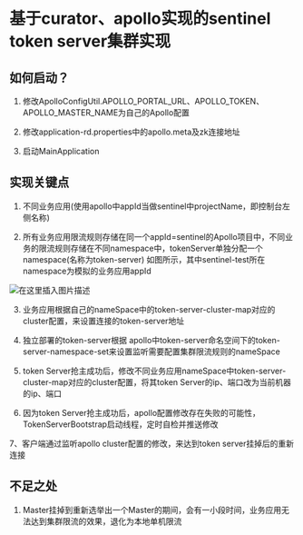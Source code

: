 # 基于curator、apollo实现的sentinel token server集群实现

## 如何启动？

1. 修改ApolloConfigUtil.APOLLO_PORTAL_URL、APOLLO_TOKEN、APOLLO_MASTER_NAME为自己的Apollo配置

2. 修改application-rd.properties中的apollo.meta及zk连接地址

3. 启动MainApplication


## 实现关键点

1. 不同业务应用(使用apollo中appId当做sentinel中projectName，即控制台左侧名称)

2. 所有业务应用限流规则存储在同一个appId=sentinel的Apollo项目中，不同业务的限流规则存储在不同namespace中，tokenServer单独分配一个namespace(名称为token-server)
如图所示，其中sentinel-test所在namespace为模拟的业务应用appId

![在这里插入图片描述](https://img-blog.csdnimg.cn/2019082415093138.png?x-oss-process=image/watermark,type_ZmFuZ3poZW5naGVpdGk,shadow_10,text_aHR0cHM6Ly9ibG9nLmNzZG4ubmV0L2hvc2Fvcw==,size_16,color_FFFFFF,t_70)

3. 业务应用根据自己的nameSpace中的token-server-cluster-map对应的cluster配置，来设置连接的token-server地址

4. 独立部署的token-server根据 apollo中token-server命名空间下的token-server-namespace-set来设置监听需要配置集群限流规则的nameSpace

5. token Server抢主成功后，修改不同业务应用nameSpace中token-server-cluster-map对应的cluster配置，将其token Server的ip、端口改为当前机器的ip、端口

6. 因为token Server抢主成功后，apollo配置修改存在失败的可能性，TokenServerBootstrap启动线程，定时自检并推送修改

7、客户端通过监听apollo cluster配置的修改，来达到token server挂掉后的重新连接


## 不足之处

1. Master挂掉到重新选举出一个Master的期间，会有一小段时间，业务应用无法达到集群限流的效果，退化为本地单机限流
